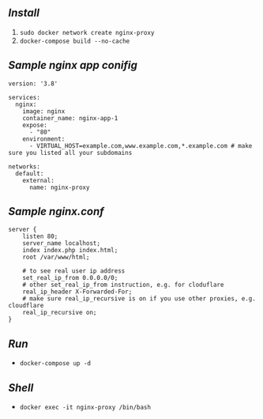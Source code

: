 ## *Install*

1. `sudo docker network create nginx-proxy`
2. `docker-compose build --no-cache`

## *Sample nginx app conifig*

```
version: '3.8'

services:
  nginx:
    image: nginx
    container_name: nginx-app-1
    expose:
      - "80"
    environment:
      - VIRTUAL_HOST=example.com,www.example.com,*.example.com # make sure you listed all your subdomains

networks:
  default:
    external:
      name: nginx-proxy
```

## *Sample nginx.conf*

```
server {
    listen 80;
    server_name localhost;
    index index.php index.html;
    root /var/www/html;

    # to see real user ip address
    set_real_ip_from 0.0.0.0/0;
    # other set_real_ip_from instruction, e.g. for cloduflare
    real_ip_header X-Forwarded-For;
    # make sure real_ip_recursive is on if you use other proxies, e.g. cloudflare
    real_ip_recursive on;
}
```

## *Run*

- `docker-compose up -d`

## *Shell*

- `docker exec -it nginx-proxy /bin/bash`
